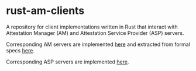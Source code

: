 # rust-am-clients
A repository for client implementations written in Rust that interact with Attestation Manager (AM) and Attestation Service Provider (ASP) servers.

Corresponding AM servers are implemented [here](https://github.com/ku-sldg/am-cakeml) and extracted from formal specs [here](https://github.com/ku-sldg/copland-avm).

Corresponding ASP servers are implemented [here](https://github.com/ku-sldg/asp-libs).
